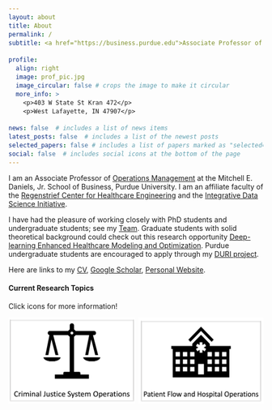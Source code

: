 ```yaml
---
layout: about
title: About
permalink: /
subtitle: <a href="https://business.purdue.edu">Associate Professor of Operations Management

profile:
  align: right
  image: prof_pic.jpg
  image_circular: false # crops the image to make it circular
  more_info: >
    <p>403 W State St Kran 472</p>
    <p>West Lafayette, IN 47907</p>

news: false  # includes a list of news items
latest_posts: false  # includes a list of the newest posts
selected_papers: false # includes a list of papers marked as "selected={true}"
social: false  # includes social icons at the bottom of the page
---
```


<!-- Write your biography here. Tell the world about yourself. Link to your favorite [subreddit](http://reddit.com). You can put a picture in, too. The code is already in, just name your picture `prof_pic.jpg` and put it in the `img/` folder.

Put your address / P.O. box / other info right below your picture. You can also disable any of these elements by editing `profile` property of the YAML header of your `_pages/about.md`. Edit `_bibliography/papers.bib` and Jekyll will render your [publications page](/al-folio/publications/) automatically.

Link to your social media connections, too. This theme is set up to use [Font Awesome icons](http://fortawesome.github.io/Font-Awesome/) and [Academicons](https://jpswalsh.github.io/academicons/), like the ones below. Add your Facebook, Twitter, LinkedIn, Google Scholar, or just disable all of them. -->

I am an Associate Professor of [Operations Management](https://business.purdue.edu/academics/Operations/) at the Mitchell E. Daniels, Jr. School of Business, Purdue University. I am an affiliate faculty of the [Regenstrief Center for Healthcare Engineering](https://www.purdue.edu/research/rche/) and the [Integrative Data Science Initiative](https://datamine.purdue.edu).

I have had the pleasure of working closely with PhD students and undergraduate students; see my [Team](https://boilerchun.github.io/people/). Graduate students with solid theoretical background could check out this research opportunity [Deep-learning Enhanced Healthcare Modeling and Optimization](https://web.ics.purdue.edu/~shi178/Deep%20learning%20project.pdf). Purdue undergraduate students are encouraged to apply through my [DURI project](https://www.purdue.edu/discoverypark/duri/projects/index.php).

Here are links to my [CV](https://web.ics.purdue.edu/~shi178/Pengyi%20Shi_CV_Sep2023.pdf), [Google Scholar](https://scholar.google.com/citations?user=8xJkl2cAAAAJ&hl=en), [Personal Website](https://web.ics.purdue.edu/~shi178/).

#### Current Research Topics
Click icons for more information!

<div style="display: flex; justify-content: start; align-items: center;">
  <a href="https://boilerchun.github.io/publications/" target="_blank">
    <img src="/assets/img/icon_criminal_justice.png" alt="Criminal Justice Operations" style="width: 250px; height: 170px; margin-right: 10px;">
  </a>
  <a href="https://boilerchun.github.io/publications/" target="_blank">
    <img src="/assets/img/icon_hospital.png" alt="Hospital Operations" style="width: 250px; height: 170px;">
  </a>
</div>

